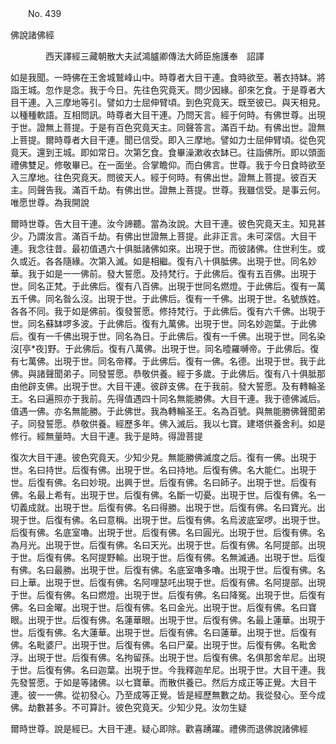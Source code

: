 ﻿　　No. 439

佛說諸佛經

　　　　西天譯經三藏朝散大夫試鴻臚卿傳法大師臣施護奉　詔譯


如是我聞。一時佛在王舍城鷲峰山中。時尊者大目干連。食時欲至。著衣持缽。將詣王城。忽作是念。我于今日。先往色究竟天。問少因緣。卻來乞食。于是尊者大目干連。入三摩地等引。譬如力士屈伸臂頃。到色究竟天。既至彼已。與天相見。以種種軟語。互相問訊。時尊者大目干連。乃問天言。經于何時。有佛世尊。出現于世。證無上菩提。于是有百色究竟天主。同聲答言。滿百千劫。有佛出世。證無上菩提。爾時尊者大目干連。聞已信受。即入三摩地。譬如力士屈伸臂頃。從色究竟天。還到王城。即如常日。次第乞食。食畢澡漱收衣缽已。往詣佛所。即以頭面禮佛雙足。修敬畢已。在一面坐。合掌瞻仰。而白佛言。世尊。我于今日食時欲至入三摩地。往色究竟天。問彼天人。經于何時。有佛出世。證無上菩提。彼百天主。同聲告我。滿百千劫。有佛出世。證無上菩提。世尊。我雖信受。是事云何。唯愿世尊。為我開說

爾時世尊。告大目干連。汝今諦聽。當為汝說。大目干連。彼色究竟天主。知見甚少。乃謂汝言。滿百千劫。有佛出世證無上菩提。此非正言。未可深信。大目干連。我念往昔。最初值遇六十俱胝諸佛如來。出現于世。而彼諸佛。住世利生。或久或近。各各隨緣。次第入滅。如是相繼。復有八十俱胝佛。出現于世。同名妙華。我于如是一一佛前。發大誓愿。及持梵行。于此佛后。復有五百佛。出現于世。同名正梵。于此佛后。復有八百佛。出現于世同名燃燈。于此佛后。復有一萬五千佛。同名昝么沒。出現于世。于此佛后。復有一千佛。出現于世。名號族姓。各各不同。我于如是佛前。復發誓愿。修持梵行。于此佛后。復有六千佛。出現于世。同名蘇缽啰多波。于此佛后。復有九萬佛。出現于世。同名妙迦葉。于此佛后。復有一千佛出現于世。同名為日。于此佛后。復有一千佛。出現于世。同名染沒[亭*夜]野。于此佛后。復有八萬佛。出現于世。同名曀羅嚩帝。于此佛后。復有七萬佛。出現于世。同名帝釋。于此佛后。復有一佛。名德。出現于世。我于此佛。與諸聲聞弟子。同發誓愿。恭敬供養。經于多歲。于此佛后。復有八十俱胝那由他辟支佛。出現于世。大目干連。彼辟支佛。在于我前。發大誓愿。及有轉輪圣王。名曰遍照亦于我前。先得值遇四十同名無能勝佛。大目干連。我于德佛滅后。值遇一佛。亦名無能勝。于此佛世。我為轉輪圣王。名為百號。與無能勝佛聲聞弟子。同發誓愿。恭敬供養。經歷多年。佛入滅后。我以七寶。建塔供養舍利。如是修行。經無量時。大目干連。我于是時。得證菩提

復次大目干連。彼色究竟天。少知少見。無能勝佛滅度之后。復有一佛。出現于世。名曰持世。后復有佛。出現于世。名曰持地。后復有佛。名大能仁。出現于世。后復有佛。名曰妙現。出興于世。后復有佛。名曰師子。出現于世。后復有佛。名最上希有。出現于世。后復有佛。名斷一切憂。出現于世。后復有佛。名一切義成就。出現于世。后復有佛。名曰得勝。出現于世。后復有佛。名曰寶光。出現于世。后復有佛。名曰意稱。出現于世。后復有佛。名烏波底室啰。出現于世。后復有佛。名底室嚕。出現于世。后復有佛。名曰圓光。出現于世。后復有佛。名為月光。出現于世。后復有佛。名曰天光。出現于世。后復有佛。名阿提部。出現于世。后復有佛。名阿提野輸。出現于世。后復有佛。名無滅通。出現于世。后復有佛。名曰最勝。出現于世。后復有佛。名底室嚕多嚕。出現于世。后復有佛。名曰上華。出現于世。后復有佛。名阿哩瑟吒出現于世。后復有佛。名阿提部。出現于世。后復有佛。名曰燃燈。出現于世。后復有佛。名曰降冤。出現于世。后復有佛。名曰金曜。出現于世。后復有佛。名曰金光。出現于世。后復有佛。名曰寶眼。出現于世。后復有佛。名蓮華眼。出現于世。后復有佛。名最上蓮華。出現于世。后復有佛。名大蓮華。出現于世。后復有佛。名曰蓮華。出現于世。后復有佛。名毗婆尸。出現于世。后復有佛。名曰尸棄。出現于世。后復有佛。名毗舍浮。出現于世。后復有佛。名拘留孫。出現于世。后復有佛。名俱那舍牟尼。出現于世。后復有佛。名曰迦葉。出現于世。今我釋迦牟尼。出現于世。大目干連。我先發誓愿。于如是等諸佛。以七寶華。而散供養已。然后方成正等正覺。大目干連。彼一一佛。從初發心。乃至成等正覺。皆是經歷無數之劫。我從發心。至今成佛。劫數甚多。不可算計。彼色究竟天。少知少見。汝勿生疑

爾時世尊。說是經已。大目干連。疑心即除。歡喜踴躍。禮佛而退佛說諸佛經
